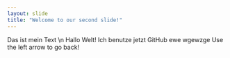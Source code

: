 ```yaml
---
layout: slide
title: "Welcome to our second slide!"
---
```

Das ist mein Text \n Hallo Welt! Ich benutze jetzt GitHub ewe wgewzge 
Use the left arrow to go back!